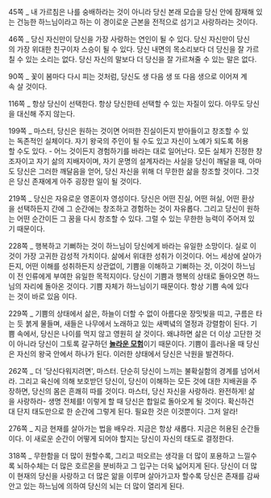 45쪽 _ 내 가르침은 나를 숭배하라는 것이 아니라 당신 본래 모습을 당신 안에 잠재해 있는 건능한 하느님이라고 하는 이 경이로운 근본을 전적으로 섬기고 사랑하라는 것이다.

46쪽 _ 당신 자신만이 당신을 가장 사랑하는 연인이 될 수 있다. 당신 자신만이 당신의 가장 위대한 친구이자 스승이 될 수 있다. 당신 내면의 목소리보다 더 당신을 잘 가르칠 수 있는 소리는 없다. 당신 자신의 말보다 더 당신을 잘 가르쳐줄 수 있는 말은 없다.

90쪽 _ 꽃이 봄마다 다시 피는 것처럼, 당신도 생 다음 생 또 다음 생으로 이어져 계속 살 것이다.

116쪽 _ 항상 당신이 선택한다. 항상 당신한테 선택할 수 있는 자질이 있다. 아무도 당신을 대신해 주지 않는다.

199쪽 _ 마스터, 당신은 원하는 것이면 어떠한 진실이든지 받아들이고 창조할 수 있는 독존적인 실체이다. 자기 왕국의 주인이 될 수도 있고 자신이 노예가 되도록 허용할 수도 있다. - 어느 것이든지 경험하기를 바라는 대로 일어난다. 모든 실체가 진정한 창조자이고 자기 삶의 지배자이며, 자기 운명의 설계자라는 사실을 당신이 깨달을 때, 아마도 당신은 그러한 깨달음을 얻어, 당신 자신을 위해 더 무한한 삶을 창조할 것이다. 그것은 당신 존재에게 아주 굉장한 일이 될 것이다.

219쪽 _ 당신은 자유로운 영혼이자 영성이다. 당신은 어떤 진실, 어떤 혀실, 어떤 환상을 선택하든지 간에 그 순간에는 창조하고 경험하는 것이 자유롭다. 그리고 당신이 원하는 어떤 순간이든 그 꿈을 다시 창조할 수 있다. 그럴 수 있는 무한한 능력이 주어져 있기 때문이다.

228쪽 _ 행복하고 기뻐하는 것이 하느님이 당신에게 바라는 유일한 소망이다. 실로 이것이 가장 고귀한 감성적 가치이다. 삶에서 위대한 성취가 이것이다. 어느 세상에 살아가든지, 어떤 이해를 성취하든지 상관없이, 기쁨을 이해하고 기뻐하는 것, 이것이 하느님이 전 인류에게 부여한 유일한 목적지이다. 당신이 기쁨과 행복의 상태로 돌아오면 하느님의 자리에 돌아온 것이다. 기쁨 자체가 하느님이기 때문이다. 항상 기쁨 속에 있다는 것이 바로 있음 이다.

229쪽 _ 기쁨의 상태에서 삶은, 하늘이 더할 수 없이 아름다운 장밋빛을 띠고, 구름은 타는 듯 붉게 물들며, 새들은 나무에서 노래하고 있는 새벽녘의 열정과 강렬함이 된다. 기쁨 속에서, 당신은 나이를 먹지 않고 영원히 살 것이다. 왜냐하면 삶은 더 이상 고단한 것이 아니라 당신이 그토록 갈구하던 <strong><u>놀라운 모험</u></strong>이기 때문이다. 기쁨이 흘러나올 때 당신은 자신의 왕국 안에서 하나가 된다. 이러한 상태에서 당신은 낙원을 발견하다.

262쪽 _ 더 '당신다워지려면', 마스터. 단순히 당신이 느끼는 불확실함의 경계를 넘어서라. 그리고 육신에 의해 보호받던 당신이, 당신이 이해하는 모든 것에 대한 지배권을 주장하면, 당신의 몸은 흔쾌히 따를 것이다. 마스터, 당신 자신을 사랑하라. 완전하게! 삶을 사랑하라- 생명 전체를! 이렇게 할 때 당신은 합일로 돌아오게 될 것이다. 확신하건대 단지 태도만으로 한 순간에 그렇게 된다. 필요한 것은 이것뿐이다. 그저 알라!

276쪽 _ 지금 현재를 살아가는 법을 배우라. 지금은 항상 새롭다. 지금은 허용된 순간들이다. 이 새로운 순간이 어떻게 되어야 할지는 당신이 자신의 태도로 결정한다.

318쪽 _ 무한함을 더 많이 원할수록, 그리고 떠오르는 생각을 더 많이 포용하고 느낄수록 뇌하수체는 더 많은 호르몬을 분비하고 그 입구는 더욱 넓어지게 된다. 당신이 더 많이 현재의 당신을 사랑하고 더 많은 앎을 이루며 살아가고자 할수록 당신은 존재를 감싸안고 있는 하느님에 의하여 당신의 뇌는 더 많이 열리게 된다.